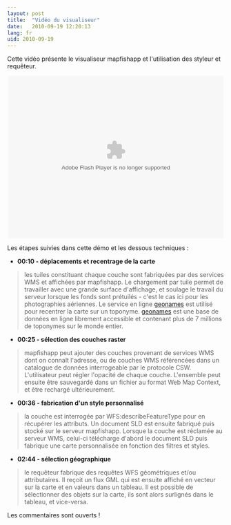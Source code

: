 ```yaml
---
layout: post
title:  "Vidéo du visualiseur"
date:   2010-09-19 12:20:13
lang: fr
uid: 2010-09-19
---
```


<p>Cette vidéo présente le visualiseur mapfishapp et l'utilisation des styleur et requêteur.</p>

<!--more-->

<div style="text-align: center;"><object type="application/x-shockwave-flash" data="http://blog.georchestra.org/?pf=player_flv.swf" width="500" height="376"><param name="movie" value="http://blog.georchestra.org/?pf=player_flv.swf" />
<param name="wmode" value="transparent" />
<param name="allowFullScreen" value="true" />
<param name="FlashVars" value="title=geOrchestra%20:%20visualiseur%20styleur%20requeteur&amp;margin=1&amp;showvolume=1&amp;showtime=1&amp;showfullscreen=1&amp;buttonovercolor=ff9900&amp;slidercolor1=cccccc&amp;slidercolor2=999999&amp;sliderovercolor=0066cc&amp;flv=http://blog.georchestra.org/public/screencasts/mapfishapp.flv&amp;width=400&amp;height=300" /></object></div>
<p>Les étapes suivies dans cette démo et les dessous techniques :</p>
<ul>
<li><strong>00:10 - déplacements et recentrage de la carte</strong></li>
</ul>
<blockquote>
<p>les tuiles constituant chaque couche sont fabriquées par des services WMS et
affichées par mapfishapp. Le chargement par tuile permet de travailler avec une
grande surface d'affichage, et soulage le travail du serveur lorsque les fonds
sont prétuilés - c'est le cas ici pour les photographies aériennes. Le service
en ligne <a href="http://www.geonames.org/">geonames</a> est utilisé pour
recentrer la carte sur un toponyme. <a href="http://www.geonames.org/">geonames</a> est une base de données en ligne
librement accessible et contenant plus de 7 millions de toponymes sur le monde
entier.</p>
</blockquote>
<ul>
<li><strong>00:25 - sélection des couches raster</strong></li>
</ul>
<blockquote>
<p>mapfishapp peut ajouter des couches provenant de services WMS dont on
connaît l'adresse, ou de couches WMS référencées dans un catalogue de données
interrogeable par le protocole CSW. L'utilisateur peut régler l'opacité de
chaque couche. L'ensemble peut ensuite être sauvegardé dans un fichier au
format Web Map Context, et être rechargé ultérieurement.</p>
</blockquote>
<ul>
<li><strong>00:36 - fabrication d'un style personnalisé</strong></li>
</ul>
<blockquote>
<p>la couche est interrogée par WFS:describeFeatureType pour en récupérer les
attributs. Un document SLD est ensuite fabriqué puis stocké sur le serveur
mapfishapp. Lorsque la couche est réclamée au serveur WMS, celui-ci télécharge
d'abord le document SLD puis fabrique une carte personnalisée en fonction des
filtres et styles.</p>
</blockquote>
<ul>
<li><strong>02:44 - sélection géographique</strong></li>
</ul>
<blockquote>
<p>le requêteur fabrique des requêtes WFS géométriques et/ou attributaires. Il
reçoit un flux GML qui est ensuite affiché en vecteur sur la carte et en
valeurs dans un tableau. Il est possible de sélectionner des objets sur la
carte, ils sont alors surlignés dans le tableau, et vice-versa.</p>
</blockquote>
<p>Les commentaires sont ouverts !</p>

